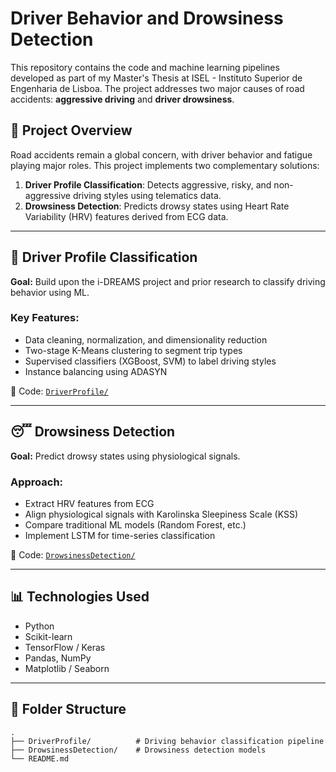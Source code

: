 # Driver Behavior and Drowsiness Detection

This repository contains the code and machine learning pipelines developed as part of my Master's Thesis at ISEL - Instituto Superior de Engenharia de Lisboa. The project addresses two major causes of road accidents: **aggressive driving** and **driver drowsiness**.

## 📌 Project Overview

Road accidents remain a global concern, with driver behavior and fatigue playing major roles. This project implements two complementary solutions:

1. **Driver Profile Classification**: Detects aggressive, risky, and non-aggressive driving styles using telematics data.
2. **Drowsiness Detection**: Predicts drowsy states using Heart Rate Variability (HRV) features derived from ECG data.

---

## 🚗 Driver Profile Classification

**Goal:** Build upon the i-DREAMS project and prior research to classify driving behavior using ML.

### Key Features:
- Data cleaning, normalization, and dimensionality reduction
- Two-stage K-Means clustering to segment trip types
- Supervised classifiers (XGBoost, SVM) to label driving styles
- Instance balancing using ADASYN

📂 Code: [`DriverProfile/`](./DriverProfile)

---

## 😴 Drowsiness Detection

**Goal:** Predict drowsy states using physiological signals.

### Approach:
- Extract HRV features from ECG
- Align physiological signals with Karolinska Sleepiness Scale (KSS)
- Compare traditional ML models (Random Forest, etc.)
- Implement LSTM for time-series classification

📂 Code: [`DrowsinessDetection/`](./DrowsinessDetection)

---

## 📊 Technologies Used

- Python
- Scikit-learn
- TensorFlow / Keras
- Pandas, NumPy
- Matplotlib / Seaborn

---

## 📁 Folder Structure

```plaintext
.
├── DriverProfile/          # Driving behavior classification pipeline
├── DrowsinessDetection/    # Drowsiness detection models
└── README.md
